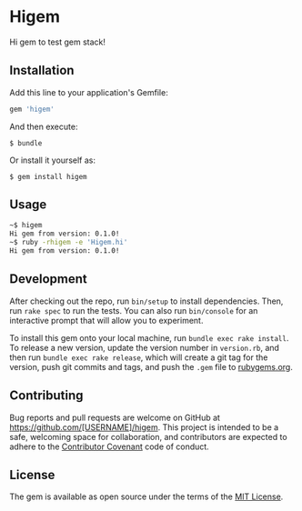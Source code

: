 # Higem

Hi gem to test gem stack!

## Installation

Add this line to your application's Gemfile:

```ruby
gem 'higem'
```

And then execute:

    $ bundle

Or install it yourself as:

    $ gem install higem

## Usage

```bash
~$ higem
Hi gem from version: 0.1.0!
~$ ruby -rhigem -e 'Higem.hi'
Hi gem from version: 0.1.0!
```

## Development

After checking out the repo, run `bin/setup` to install dependencies. Then, run `rake spec` to run the tests. You can also run `bin/console` for an interactive prompt that will allow you to experiment.

To install this gem onto your local machine, run `bundle exec rake install`. To release a new version, update the version number in `version.rb`, and then run `bundle exec rake release`, which will create a git tag for the version, push git commits and tags, and push the `.gem` file to [rubygems.org](https://rubygems.org).

## Contributing

Bug reports and pull requests are welcome on GitHub at https://github.com/[USERNAME]/higem. This project is intended to be a safe, welcoming space for collaboration, and contributors are expected to adhere to the [Contributor Covenant](http://contributor-covenant.org) code of conduct.


## License

The gem is available as open source under the terms of the [MIT License](http://opensource.org/licenses/MIT).

